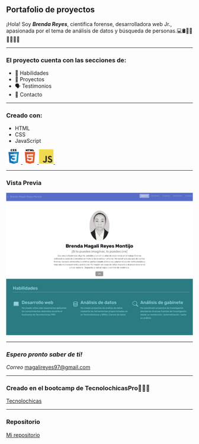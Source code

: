 ## Portafolio de proyectos

¡Hola! Soy ***Brenda Reyes***, cientifica forense, desarrolladora web Jr., apasionada por el tema de análisis de datos y búsqueda de personas.💻🛢🔎💖👩👨‍🦳👲

______________
### El proyecto cuenta con las secciones de: 
- 🦾 Habilidades 
- 📑 Proyectos 
- 🗣 Testimonios 
- 🔔 Contacto 
_______________________
### Creado con:
- HTML
- CSS
- JavaScript

<a href="https://www.w3schools.com/css/" target="_blank"> <img src="https://raw.githubusercontent.com/devicons/devicon/master/icons/css3/css3-original-wordmark.svg" alt="css3" width="40" height="40"/> </a>
    <a href="https://www.w3.org/html/" target="_blank"> <img src="https://raw.githubusercontent.com/devicons/devicon/master/icons/html5/html5-original-wordmark.svg" alt="html5" width="40" height="40"/> </a>
    <a href="https://developer.mozilla.org/en-US/docs/Web/JavaScript" target="_blank"> <img src="https://raw.githubusercontent.com/devicons/devicon/master/icons/javascript/javascript-original.svg" alt="javascript" width="40" height="40"/> </a>
    
________________________
### Vista Previa
![Proyecto](assets/capturaPortafolio1.jpg)
![Proyecto](assets/capturaPortafolio2.jpg)

__________________________
### ***Espero pronto saber de ti!***
*Correo*
[magalireyes97@gmail.com](mailto:magalireyes97@gmail.com)
__________________________
### Creado en el bootcamp de TecnolochicasPro💜🖤💜
[Tecnolochicas](https://tecnolochicas.mx/)
__________________________
### Repositorio
[Mi repositorio](https://brendareyes00.github.io/)

<!-- https://docs.github.com/es/get-started/writing-on-github/getting-started-with-writing-and-formatting-on-github/basic-writing-and-formatting-syntax

link para documentación de git hub -->
